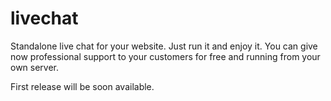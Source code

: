# livechat
Standalone live chat for your website. Just run it and enjoy it. You can give now professional support to your customers for free and running from your own server. 

First release will be soon available. 
